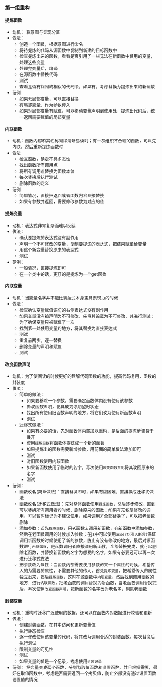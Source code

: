### 第一组重构

#### 提炼函数

- 动机： 将意图与实现分离
- 做法：
  - 创造一个函数，根据意图进行命名
  - 将待提炼的代码从源函数中复制到新建的目标函数中
  - 检查提炼出来的函数，看看是否引用了一些无法在新函数中使用的变量，处理这些变量
  - 处理完变量后，编译
  - 在源函数中替换代码
  - 测试
  - 查看是否有相同或相似的代码段，如果有，考虑替换为提炼出来的新函数
- 范例
  - 如果无局部变量，可以直接替换
  - 有局部变量，作为参数传入
  - 如果对局部变量有赋值，可以移动变量声明到使用处，提炼出代码后，统一返回需要赋值的局部变量

#### 内联函数

- 动机：函数内容和其名称同样清晰易读时；有一群组织不合理的函数，可以先内联，然后重新提炼函数时
- 做法
  - 检查函数，确定不具多态性
  - 找出函数所有调用点
  - 将所有调用点替换为函数本体
  - 每次替换后执行测试
  - 删除函数的定义
- 范例
  - 简单情况，直接把返回或者函数内容直接替换
  - 如果有参数并返回，需要修改参数为对应的值

#### 提炼变量

- 动机：表达式非常复杂而难以阅读
- 做法：
  - 确认要提炼的表达式没有副作用
  - 声明一个不可修改的变量，复制要提炼的表达式，把结果赋值给变量
  - 用这个新变量替换原来的表达式
  - 测试
- 范例：
  - 一般情况，直接提炼即可
  - 在一个类中的话，更好的是提炼为一个get函数


#### 内联变量

- 动机：当变量名字并不能比表达式本身更具表现力的时候
- 做法：
  - 检查确认变量赋值语句的右侧表达式没有副作用
  - 如果变量没有被声明为不可修改，先将其设置为不可修改，并进行测试；为了确保变量只被赋值了一次
  - 找到第一处使用变量的地方，将其替换为直接表达式
  - 测试
  - 重复前两步，逐一替换
  - 删除变量的声明和赋值
  - 测试

#### 改变函数声明

- 动机：为了使阅读的时候更好的理解代码函数的功能，提高代码复用，函数的封装度
- 做法：
  - 简单的做法：
    - 如果要移除一个参数，需要确定函数体内没有使用该参数
    - 修改函数声明，使其成为你期望的状态
    - 找出所有使用旧函数声明的地方，将它们改为使用新函数声明
    - 测试
  - 迁移式做法：
    - 如果有必要的话，先对函数体内部加以重构，是后面的提炼步骤易于展开
    - 使用`提炼函数`将函数体提炼成一个新的函数
    - 如果提炼出的函数需要新增参数，用前面的简单做法添加即可
    - 测试
    - 对旧函数使用内联函数
    - 如果新函数使用了临时的名字，再次使用`改变函数声明`将其改回原来的名字
    - 测试
- 范例：
  - 函数改名(简单做法)：直接替换即可，如果有些困难，直接换成迁移式做法
  - 函数改名(迁移式做法)：先对整体函数使用`提炼函数`，然后逐步修改，直到可以替换所有调用者的时候，删除原来的函数；如果有无权限修改的调用，可以暂时标记为不建议使用，如果调用方全部替换了，可以把老函数删除
  - 添加参数：首先`提炼函数`，用老函数去调用新函数，在新函数中添加参数，然后在老函数调用的时候加入参数；在js中可以使用`assert(引入断言)`保证调用新函数的时候使用了新的参数，防止有没有修改的地方，最后对源函数进行`内联函数`，是函数调用者直接调用新函数，全部替换完成，就可以删除老函数，并替换新函数的名字为想要的名字，如果有必要还可以再一次进行迁移式做法
  - 把参数改为属性：当函数内部需要使用参数的某一个属性的时候，希望传入的为需要的属性，不需要其他的传入，首先`提炼变量`，把希望传入的属性独立出来，然后`提炼函数`，这时在源函数中`内联变量`，然后找到调用函数的地方，进行`内联函数`，把老函数的调用替换为新函数，当老函数调用替换完后，再次使用`改变函数声明`，把新函数的名字改为老名字，剔除老函数


#### 封装变量

- 动机：重构时迁移广泛使用的数据，还可以在函数内对数据进行校验和更新
- 做法：
  - 创建封装函数，在其中访问和更新变量值
  - 执行静态检查
  - 逐一修改使用该变量的代码，将其改为调用合适的封装函数。每次替换后执行测试
  - 限制变量的可见性
  - 测试
  - 如果变量的值是一个记录，考虑使用`封装记录`
- 范例：
  把变量变成两个函数，分别为取值函数和设置函数，并且根据需要，最好在取值函数中，考虑是否需要返回一个拷贝值，防止外部没有通过设置函数设置值的情况